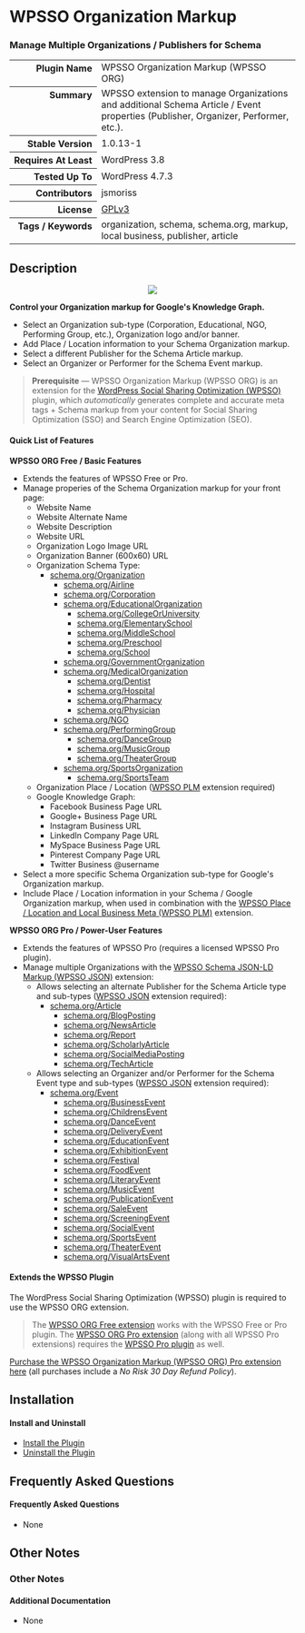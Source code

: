 <h1>WPSSO Organization Markup</h1><h3>Manage Multiple Organizations / Publishers for Schema</h3>

<table>
<tr><th align="right" valign="top" nowrap>Plugin Name</th><td>WPSSO Organization Markup (WPSSO ORG)</td></tr>
<tr><th align="right" valign="top" nowrap>Summary</th><td>WPSSO extension to manage Organizations and additional Schema Article / Event properties (Publisher, Organizer, Performer, etc.).</td></tr>
<tr><th align="right" valign="top" nowrap>Stable Version</th><td>1.0.13-1</td></tr>
<tr><th align="right" valign="top" nowrap>Requires At Least</th><td>WordPress 3.8</td></tr>
<tr><th align="right" valign="top" nowrap>Tested Up To</th><td>WordPress 4.7.3</td></tr>
<tr><th align="right" valign="top" nowrap>Contributors</th><td>jsmoriss</td></tr>
<tr><th align="right" valign="top" nowrap>License</th><td><a href="https://www.gnu.org/licenses/gpl.txt">GPLv3</a></td></tr>
<tr><th align="right" valign="top" nowrap>Tags / Keywords</th><td>organization, schema, schema.org, markup, local business, publisher, article</td></tr>
</table>

<h2>Description</h2>

<p align="center"><img src="https://surniaulula.github.io/wpsso-organization/assets/icon-256x256.png" /></p><p></p>

<p><strong>Control your Organization markup for Google's Knowledge Graph.</strong></p>

<ul>
<li>Select an Organization sub-type (Corporation, Educational, NGO, Performing Group, etc.), Organization logo and/or banner.</li>
<li>Add Place / Location information to your Schema Organization markup.</li>
<li>Select a different Publisher for the Schema Article markup.</li>
<li>Select an Organizer or Performer for the Schema Event markup.</li>
</ul>

<blockquote>
<p><strong>Prerequisite</strong> &mdash; WPSSO Organization Markup (WPSSO ORG) is an extension for the <a href="https://wordpress.org/plugins/wpsso/">WordPress Social Sharing Optimization (WPSSO)</a> plugin, which <em>automatically</em> generates complete and accurate meta tags + Schema markup from your content for Social Sharing Optimization (SSO) and Search Engine Optimization (SEO).</p>
</blockquote>

<h4>Quick List of Features</h4>

<p><strong>WPSSO ORG Free / Basic Features</strong></p>

<ul>
<li>Extends the features of WPSSO Free or Pro.</li>
<li>Manage properies of the Schema Organization markup for your front page:

<ul>
<li>Website Name</li>
<li>Website Alternate Name</li>
<li>Website Description</li>
<li>Website URL</li>
<li>Organization Logo Image URL</li>
<li>Organization Banner (600x60) URL</li>
<li>Organization Schema Type:

<ul>
<li><a href="https://schema.org/Organization">schema.org/Organization</a>

<ul>
<li><a href="https://schema.org/Airline">schema.org/Airline</a></li>
<li><a href="https://schema.org/Corporation">schema.org/Corporation</a></li>
<li><a href="https://schema.org/EducationalOrganization">schema.org/EducationalOrganization</a>

<ul>
<li><a href="https://schema.org/CollegeOrUniversity">schema.org/CollegeOrUniversity</a></li>
<li><a href="https://schema.org/ElementarySchool">schema.org/ElementarySchool</a></li>
<li><a href="https://schema.org/MiddleSchool">schema.org/MiddleSchool</a></li>
<li><a href="https://schema.org/Preschool">schema.org/Preschool</a></li>
<li><a href="https://schema.org/School">schema.org/School</a></li>
</ul></li>
<li><a href="https://schema.org/GovernmentOrganization">schema.org/GovernmentOrganization</a></li>
<li><a href="https://schema.org/MedicalOrganization">schema.org/MedicalOrganization</a>

<ul>
<li><a href="https://schema.org/Dentist">schema.org/Dentist</a></li>
<li><a href="https://schema.org/Hospital">schema.org/Hospital</a></li>
<li><a href="https://schema.org/Pharmacy">schema.org/Pharmacy</a></li>
<li><a href="https://schema.org/Physician">schema.org/Physician</a></li>
</ul></li>
<li><a href="https://schema.org/NGO">schema.org/NGO</a></li>
<li><a href="https://schema.org/PerformingGroup">schema.org/PerformingGroup</a>

<ul>
<li><a href="https://schema.org/DanceGroup">schema.org/DanceGroup</a></li>
<li><a href="https://schema.org/MusicGroup">schema.org/MusicGroup</a></li>
<li><a href="https://schema.org/TheaterGroup">schema.org/TheaterGroup</a></li>
</ul></li>
<li><a href="https://schema.org/SportsOrganization">schema.org/SportsOrganization</a>

<ul>
<li><a href="https://schema.org/SportsTeam">schema.org/SportsTeam</a></li>
</ul></li>
</ul></li>
</ul></li>
<li>Organization Place / Location (<a href="https://wordpress.org/plugins/wpsso-plm/">WPSSO PLM</a> extension required) </li>
<li>Google Knowledge Graph:

<ul>
<li>Facebook Business Page URL</li>
<li>Google+ Business Page URL</li>
<li>Instagram Business URL</li>
<li>LinkedIn Company Page URL</li>
<li>MySpace Business Page URL</li>
<li>Pinterest Company Page URL</li>
<li>Twitter Business @username</li>
</ul></li>
</ul></li>
<li>Select a more specific Schema Organization sub-type for Google's Organization markup.</li>
<li>Include Place / Location information in your Schema / Google Organization markup, when used in combination with the <a href="https://wordpress.org/plugins/wpsso-plm/">WPSSO Place / Location and Local Business Meta (WPSSO PLM)</a> extension.</li>
</ul>

<p><strong>WPSSO ORG Pro / Power-User Features</strong></p>

<ul>
<li>Extends the features of WPSSO Pro (requires a licensed WPSSO Pro plugin).</li>
<li>Manage multiple Organizations with the <a href="https://wpsso.com/extend/plugins/wpsso-schema-json-ld/">WPSSO Schema JSON-LD Markup (WPSSO JSON)</a> extension:

<ul>
<li>Allows selecting an alternate Publisher for the Schema Article type and sub-types (<a href="https://wordpress.org/plugins/wpsso-schema-json-ld/">WPSSO JSON</a> extension required):

<ul>
<li><a href="https://schema.org/Article">schema.org/Article</a>

<ul>
<li><a href="https://schema.org/BlogPosting">schema.org/BlogPosting</a></li>
<li><a href="https://schema.org/NewsArticle">schema.org/NewsArticle</a></li>
<li><a href="https://schema.org/Report">schema.org/Report</a></li>
<li><a href="https://schema.org/ScholarlyArticle">schema.org/ScholarlyArticle</a></li>
<li><a href="https://schema.org/SocialMediaPosting">schema.org/SocialMediaPosting</a></li>
<li><a href="https://schema.org/TechArticle">schema.org/TechArticle</a></li>
</ul></li>
</ul></li>
<li>Allows selecting an Organizer and/or Performer for the Schema Event type and sub-types (<a href="https://wordpress.org/plugins/wpsso-schema-json-ld/">WPSSO JSON</a> extension required):

<ul>
<li><a href="https://schema.org/Event">schema.org/Event</a>

<ul>
<li><a href="https://schema.org/BusinessEvent">schema.org/BusinessEvent</a></li>
<li><a href="https://schema.org/ChildrensEvent">schema.org/ChildrensEvent</a></li>
<li><a href="https://schema.org/DanceEvent">schema.org/DanceEvent</a></li>
<li><a href="https://schema.org/DeliveryEvent">schema.org/DeliveryEvent</a></li>
<li><a href="https://schema.org/EducationEvent">schema.org/EducationEvent</a></li>
<li><a href="https://schema.org/ExhibitionEvent">schema.org/ExhibitionEvent</a></li>
<li><a href="https://schema.org/Festival">schema.org/Festival</a></li>
<li><a href="https://schema.org/FoodEvent">schema.org/FoodEvent</a></li>
<li><a href="https://schema.org/LiteraryEvent">schema.org/LiteraryEvent</a></li>
<li><a href="https://schema.org/MusicEvent">schema.org/MusicEvent</a></li>
<li><a href="https://schema.org/PublicationEvent">schema.org/PublicationEvent</a></li>
<li><a href="https://schema.org/SaleEvent">schema.org/SaleEvent</a></li>
<li><a href="https://schema.org/ScreeningEvent">schema.org/ScreeningEvent</a></li>
<li><a href="https://schema.org/SocialEvent">schema.org/SocialEvent</a></li>
<li><a href="https://schema.org/SportsEvent">schema.org/SportsEvent</a></li>
<li><a href="https://schema.org/TheaterEvent">schema.org/TheaterEvent</a></li>
<li><a href="https://schema.org/VisualArtsEvent">schema.org/VisualArtsEvent</a></li>
</ul></li>
</ul></li>
</ul></li>
</ul>

<h4>Extends the WPSSO Plugin</h4>

<p>The WordPress Social Sharing Optimization (WPSSO) plugin is required to use the WPSSO ORG extension.</p>

<blockquote>
<p>The <a href="https://wordpress.org/plugins/wpsso-organization/">WPSSO ORG Free extension</a> works with the WPSSO Free or Pro plugin. The <a href="https://wpsso.com/extend/plugins/wpsso-organization/?utm_source=wpssoorg-readme-extends">WPSSO ORG Pro extension</a> (along with all WPSSO Pro extensions) requires the <a href="https://wpsso.com/extend/plugins/wpsso/?utm_source=wpssoorg-readme-extends">WPSSO Pro plugin</a> as well.</p>
</blockquote>

<p><a href="https://wpsso.com/extend/plugins/wpsso-organization/?utm_source=wpssoorg-readme-purchase">Purchase the WPSSO Organization Markup (WPSSO ORG) Pro extension here</a> (all purchases include a <em>No Risk 30 Day Refund Policy</em>).</p>


<h2>Installation</h2>

<h4>Install and Uninstall</h4>

<ul>
<li><a href="https://wpsso.com/codex/plugins/wpsso-organization/installation/install-the-plugin/">Install the Plugin</a></li>
<li><a href="https://wpsso.com/codex/plugins/wpsso-organization/installation/uninstall-the-plugin/">Uninstall the Plugin</a></li>
</ul>


<h2>Frequently Asked Questions</h2>

<h4>Frequently Asked Questions</h4>

<ul>
<li>None</li>
</ul>


<h2>Other Notes</h2>

<h3>Other Notes</h3>
<h4>Additional Documentation</h4>

<ul>
<li>None</li>
</ul>

